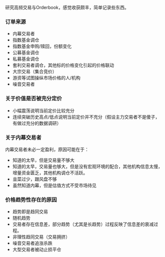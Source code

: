 研究高频交易与Orderbook，感觉收获颇丰，简单记录些东西。

### 订单来源
  - 内幕交易者
  - 指数基金调仓
  - 指数基金申购/赎回，份额变化
  - 公募基金调仓
  - 私募基金调仓
  - 套利交易者调仓，其他标的价格变化引起的价格联动
  - 大宗交易（集合竞价）
  - 游资等试图操纵市场价格的人/机构
  - 噪音交易者

### 关于价值是否被充分定价
  - 小幅震荡说明当前定价比较充分
  - 连续突破历史高点/低点说明当前定价并不充分（假设主力交易者不是傻子，有做过充分的数据调研）

### 关于内幕交易者
内幕交易者未必一定盈利，原因可能在于：
  - 知道的太早，但是交易量不够大
  - 知道的太早，交易量也够大，但是没有宏观环境的配合，其他机构信息太慢，增量资金匮乏，其他机构调仓不活跃。
  - 韭菜过少，跟风盘不够
  - 虽然知道内幕，但是估值方式不受市场待见

### 价格趋势性存在的原因
  - 趋势即是趋同交易
  - 随机趋势
  - 交易者存在信息差，部分趋势（尤其是长趋势）过程反映了信息差的衰减过程。
  - 非理性趋同交易（交易拥挤）
  - 噪音交易者追涨杀跌
  - 大型交易者被动止损平仓
